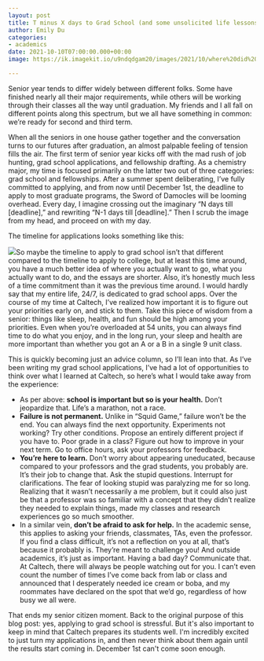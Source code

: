 ```yaml
---
layout: post
title: T minus X days to Grad School (and some unsolicited life lessons)
author: Emily Du
categories:
- academics
date: 2021-10-10T07:00:00.000+00:00
image: https://ik.imagekit.io/u9ndqdgam20/images/2021/10/where%20did%20october%20go.jpg

---
```

Senior year tends to differ widely between different folks. Some have finished nearly all their major requirements, while others will be working through their classes all the way until graduation. My friends and I all fall on different points along this spectrum, but we all have something in common: we’re ready for second and third term.

When all the seniors in one house gather together and the conversation turns to our futures after graduation, an almost palpable feeling of tension fills the air. The first term of senior year kicks off with the mad rush of job hunting, grad school applications, and fellowship drafting. As a chemistry major, my time is focused primarily on the latter two out of three categories: grad school and fellowships. After a summer spent deliberating, I’ve fully committed to applying, and from now until December 1st, the deadline to apply to most graduate programs, the Sword of Damocles will be looming overhead. Every day, I imagine crossing out the imaginary “N days till \[deadline\],” and rewriting “N-1 days till \[deadline\].” Then I scrub the image from my head, and proceed on with my day.

The timeline for applications looks something like this:

![](https://ik.imagekit.io/u9ndqdgam20/images/2021/10/where%20did%20october%20go.jpg)So maybe the timeline to apply to grad school isn’t that different compared to the timeline to apply to college, but at least this time around, you have a much better idea of where you actually want to go, what you actually want to do, and the essays are shorter. Also, it’s honestly much less of a time commitment than it was the previous time around. I would hardly say that my entire life, 24/7, is dedicated to grad school apps. Over the course of my time at Caltech, I’ve realized how important it is to figure out your priorities early on, and stick to them. Take this piece of wisdom from a senior: things like sleep, health, and fun should be high among your priorities. Even when you’re overloaded at 54 units, you can always find time to do what you enjoy, and in the long run, your sleep and health are more important than whether you got an A or a B in a single 9 unit class.

This is quickly becoming just an advice column, so I’ll lean into that. As I’ve been writing my grad school applications, I’ve had a lot of opportunities to think over what I learned at Caltech, so here’s what I would take away from the experience:

* As per above: **school is important but so is your health.** Don’t jeopardize that. Life’s a marathon, not a race.
* **Failure is not permanent.** Unlike in “Squid Game,” failure won’t be the end. You can always find the next opportunity. Experiments not working? Try other conditions. Propose an entirely different project if you have to. Poor grade in a class? Figure out how to improve in your next term. Go to office hours, ask your professors for feedback.
* **You’re here to learn.** Don’t worry about appearing uneducated, because compared to your professors and the grad students, you probably are. It’s their job to change that. Ask the stupid questions. Interrupt for clarifications. The fear of looking stupid was paralyzing me for so long. Realizing that it wasn’t necessarily a me problem, but it could also just be that a professor was so familiar with a concept that they didn’t realize they needed to explain things, made my classes and research experiences go so much smoother.
* In a similar vein, **don’t be afraid to ask for help.** In the academic sense, this applies to asking your friends, classmates, TAs, even the professor. If you find a class difficult, it’s not a reflection on you at all, that’s because it probably is. They’re meant to challenge you! And outside academics, it’s just as important. Having a bad day? Communicate that. At Caltech, there will always be people watching out for you. I can’t even count the number of times I’ve come back from lab or class and announced that I desperately needed ice cream or boba, and my roommates have declared on the spot that we’d go, regardless of how busy we all were.

That ends my senior citizen moment. Back to the original purpose of this blog post: yes, applying to grad school is stressful. But it's also important to keep in mind that Caltech prepares its students well. I'm incredibly excited to just turn my applications in, and then never think about them again until the results start coming in. December 1st can't come soon enough.